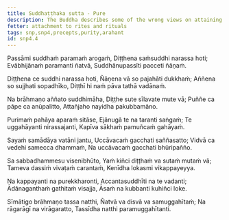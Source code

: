 ```yaml
---
title: Suddhaṭṭhaka sutta - Pure
description: The Buddha describes some of the wrong views on attaining purity as well as the the state of an Arahant in these verses.
fetter: attachment to rites and rituals
tags: snp,snp4,precepts,purity,arahant
id: snp4.4
---
```


Passāmi suddhaṁ paramaṁ arogaṁ,
Diṭṭhena saṁsuddhi narassa hoti;
Evābhijānaṁ paramanti ñatvā,
Suddhānupassīti pacceti ñāṇaṁ.

Diṭṭhena ce suddhi narassa hoti,
Ñāṇena vā so pajahāti dukkhaṁ;
Aññena so sujjhati sopadhīko,
Diṭṭhī hi naṁ pāva tathā vadānaṁ.

Na brāhmaṇo aññato suddhimāha,
Diṭṭhe sute sīlavate mute vā;
Puññe ca pāpe ca anūpalitto,
Attañjaho nayidha pakubbamāno.

Purimaṁ pahāya aparaṁ sitāse,
Ejānugā te na taranti saṅgaṁ;
Te uggahāyanti nirassajanti,
Kapīva sākhaṁ pamuñcaṁ gahāyaṁ.

Sayaṁ samādāya vatāni jantu,
Uccāvacaṁ gacchati saññasatto;
Vidvā ca vedehi samecca dhammaṁ,
Na uccāvacaṁ gacchati bhūripañño.

Sa sabbadhammesu visenibhūto,
Yaṁ kiñci diṭṭhaṁ va sutaṁ mutaṁ vā;
Tameva dassiṁ vivaṭaṁ carantaṁ,
Kenīdha lokasmi vikappayeyya.

Na kappayanti na purekkharonti,
Accantasuddhīti na te vadanti;
Ādānaganthaṁ gathitaṁ visajja,
Āsaṁ na kubbanti kuhiñci loke.

Sīmātigo brāhmaṇo tassa natthi,
Ñatvā va disvā va samuggahītaṁ;
Na rāgarāgī na virāgaratto,
Tassīdha natthi paramuggahītanti.
